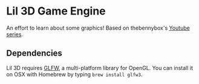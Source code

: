 # Lil 3D Game Engine

An effort to learn about some graphics! Based on thebennybox's
[Youtube series][yt].

[yt]: https://www.youtube.com/playlist?list=PLEETnX-uPtBXP_B2yupUKlflXBznWIlL5

## Dependencies

Lil 3D requires [GLFW][glfw], a multi-platform library for OpenGL. You can
install it on OSX with Homebrew by typing `brew install glfw3`.

[glfw]: https://www.glfw.org/

